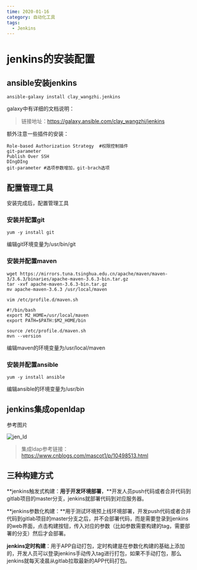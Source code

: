 ```yaml
---
time: 2020-01-16
category: 自动化工具
tags:
  - Jenkins
---
```


# jenkins的安装配置

## ansible安装jenkins

```shell
ansible-galaxy install clay_wangzhi.jenkins
```

galaxy中有详细的文档说明：

> 链接地址：https://galaxy.ansible.com/clay_wangzhi/jenkins

额外注意一些插件的安装：

```
Role-based Authorization Strategy  #权限控制插件
git-parameter
Publish Over SSH
DIngDIng
git-parameter #选项参数增加，git-brach选项
```

## 配置管理工具

安装完成后，配置管理工具

### 安装并配置git

```shell
yum -y install git
```


编辑git环境变量为/usr/bin/git

### 安装并配置maven

```shell
wget https://mirrors.tuna.tsinghua.edu.cn/apache/maven/maven-3/3.6.3/binaries/apache-maven-3.6.3-bin.tar.gz
tar -xvf apache-maven-3.6.3-bin.tar.gz
mv apache-maven-3.6.3 /usr/local/maven
```

`vim /etc/profile.d/maven.sh`

```shell
#!/bin/bash
export M2_HOME=/usr/local/maven
export PATH=$PATH:$M2_HOME/bin
```

```
source /etc/profile.d/maven.sh
mvn --version
```

编辑maven的环境变量为/usr/local/maven

### 安装并配置ansible

```shell
yum -y install ansible
```

编辑ansible的环境变量为/usr/bin

## jenkins集成openldap

参考图片

![jen_ld](https://gitee.com/clay-wangzhi/blogImg/raw/master/blogImg/jen_ld.png)

> 集成ldap参考链接：https://www.cnblogs.com/mascot1/p/10498513.html

## 三种构建方式

**jenkins触发式构建：**用于开发环境部署**，**开发人员push代码或者合并代码到gitlab项目的master分支，jenkins就部署代码到对应服务器。

**jenkins参数化构建：**用于测试环境预上线环境部署，开发push代码或者合并代码到gitlab项目的master分支之后，并不会部署代码，而是需要登录到jenkins的web界面，点击构建按钮，传入对应的参数（比如参数需要构建的tag，需要部署的分支）然后才会部署。

**jenkins定时构建**：用于APP自动打包，定时构建是在参数化构建的基础上添加的，开发人员可以登录jenkins手动传入tag进行打包，如果不手动打包，那么jenkins就每天凌晨从gitlab拉取最新的APP代码打包。
